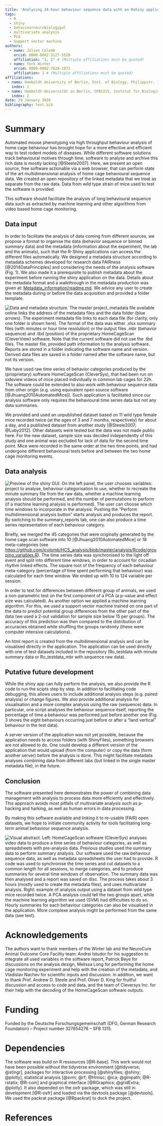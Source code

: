 ```yaml
---
title: 'Analysing 24-hour behaviour sequence data with an Rshiny application'
tags:
  - R
  - shiny
  - behaviourneurobiologygal
  - multivariate analysis
  - PCA
  - Support vector machine
authors:
  - name: Julien Colomb
    orcid: 0000-0002-3127-5520
    affiliation: "1, 2" # (Multiple affiliations must be quoted)
  - name: York Winter
    orcid: 0000-0002-7828-1872
    affiliation: 1 # (Multiple affiliations must be quoted)
affiliations:
 - name: Humboldt University of Berlin, Inst. of Biology, Philippstr. 13, 10099 Berlin, Germany
   index: 1
 - name: Humboldt-Universität zu Berlin, SFB1315, Institut für Biologie, Charitéplatz 1, 10117 Berlin
   index: 2
date: 29 January 2020
bibliography: test.bib
---
```


# Summary

Automated mouse phenotyping via high throughput behaviour analysis of home cage behaviour has brought hope for a more effective and efficient way to test rodent models of diseases. While different software solutions track behavioural motives through time, software to analyse and archive this rich data is mostly lacking [@Steele2007].
Here, we present an open source, free software actionable via a web browser, that can perform state of the art multidimensional analysis of home cage behavioural sequence data. We created an open repository of the linked metadata that we treat as separate from the raw data. Data from wild type strain of mice used to test the software is provided. 

This software should facilitate the analysis of long behavioural sequence data such as extracted by machine learning and other algorithms from video based home cage monitoring.

## Data input



In order to facilitate the analysis of data coming from different sources, we propose a format to organise the data (behavior sequence or binned summary data) and the metadata (information about the experiment, the lab and the animals), such that the R-Shiny applications can access the different files automatically. We designed a metadata structure according to metadata schemes developed for research data FAIRness [@2014DataPrinciples] and considering the needs of the analysis software (Fig. 1). We also made it a prerequisite to publish metadata about the experiment before running the shiny application on the data. Details about the metadata format and a walkthrough in the metadata production was given at: [Metadata_information/readme.md](https://github.com/jcolomb/HCS_analysis/Metadata_information/readme.md). We advice any user to create the metadata during or before the data acquisition and provided a folder template.

![Data and metadata structure. The master project_metadata file available online links the address of the metadata files and the data folder (blue arrows). The experiment metadata file links to each data file (for clarity, only one folder is shown here). The format of the data was either .xlsx summary files (with minutes or hour time resolution) or the output files .mbr (behavior sequence) and .tbd (position) of the proprietary HomeCageScan (CleverView) software. Note that the current software did not use the .tbd files. The master file, provided path information to the analysis software. Reports are stored in a folder indicating the software name and version. Derived data files are saved in a folder named after the software name, but not its version.
](paperfigure/tree-1.png)


We have used raw time series of behavior categories produced by the (prioprietary) software HomeCageScan (CleverSys), that had been run on sideview videos of mice placed individually in common lab cages for 22h. The software could be extended to also work with behaviour sequence data from other origin (e.g.  using equivalent open source software [@Jhuang2010AutomatedMice]). Such application is facilitated since our analysis software only requires the behavioural time series data but not any data summaries.
 
We provided and used an unpublished dataset based on 11 wild type female mice recorded twice (at the ages of 3 and 7 months, respectively) for about a day, and a published dataset from another study [@Steele2007; @Luby2012]. Other datasets were tested but the data was not made public here. For the new dataset, sample size was decided independently of this study and one animal was excluded for lack of data for the second time point. Mice were recorded in the same order at the two time points, and had undergone different behavioural tests before and between the two home cage monitoring events.

## Data analysis

![Preview of the shiny GUI. On the left panel, the user chooses variables: project to analyse, behaviour categorisation to use, whether to recreate the minute summary file from the raw data, whether a machine learning analysis should be performed, and the number of permutations to perform (if a machine learning analysis is performed). The user can choose which time windows to incorporate in the analysis. Pushing the “Perform multidimensional analysis button” starts analysis and produces the report. By switching to the summary_reports tab, one can also produce a time series representation of each behaviour category. 
](paperfigure/shinyview.png)

Briefly, we merged the 45 categories that were originally generated by the home cage scan software into 10 [@Jhuang2010AutomatedMice] or 18 meta-categories (see https://github.com/jcolomb/HCS_analysis/blob/master/analysis/Rcode/grouping_variables.R). The time series data was synchronised to the light off event and split into different time windows, in order to account for circadian rhythm linked effects. The square root of the frequency of each behaviour meta-category (percentage of time spent performing that behaviour) was calculated for each time window. We ended up with 10 to 124 variable per session.

In order to test for differences between different group of animals, we used a non-parametric test on the first component of a PCA (a p-value and effect size was calculated). As another option we applied a machine learning algorithm. For this, we used a support vector machine trained on one part of the data to predict potential group differences from the other part of the data (we used a 2-out validation for sample size below 15 per groups). The accuracy of this prediction was then compared to the distribution of accuracies obtained while shuffling the groups randomly (these were computer intensive calculations). 

An html report is created from the multidimensional analysis and can be visualised directly in the application. The application can be used directly with one of test datasets included in the repository (Ro_testdata with minute summary data or Ro_testdata_mbr with sequence raw data).


## Putative future development

While the shiny app can fully perform the analysis, we also provide the  R code to run the scipts step by step. In addition to facilitating code debugging, this allows users to include additional analysis steps (e.g. paired analysis) or change figures. We also provide additional analysis for visualisation and a more complex analysis using the raw (sequence) data. In particular, one script analyses the behaviour sequence itself, reporting the percentage of time a behaviour was performed just before another one (Fig. 3  shows the eight behaviours occurring just before or after a “land vertical” behaviour in the test data). 

A server version of the application was not yet possible, because the application needs to access folders (with ShinyFiles), something browsers are not allowed to do. One could develop a different version of the application that would upload (from the computer) or copy the data (form another server) before the analysis is done. This might facilitate metadata analyses combining data from different labs (but linked in the single master metadata file), in the future.


## Conclusion

The software presented here demonstrates the power of combining data management with analysis to process data more efficiently and effectively. This approach avoids most pitfalls of multivariate analysis such as p-hacking and harking, as well as human errors in data processing.

By making  this software available  and linking it to re-usable (FAIR) open datasets, we hope to initiate community activity for tools facilitating long-term animal behaviour sequence analysis.


![Visual abstract. Left: HomeCageScan software (CleverSys) analyses video data to produce a time series of behaviour categories, as well as spreadsheets with pre-analysis data. Previous studies used the summary data to perform summary analysis.
Our software used the raw behaviour sequence data, as well as metadata spreadsheets the user had to provide. R code was used to synchronise the time series and cut datasets to a common length for all sessions, to merge categories, and to produce summaries for several time windows of observation. The summary data was then analysed and a report was saved on disc. The process takes about 3 hours (mostly used to create the metadata files), and uses multivariate analysis. Right: example of analysis output using a dataset from wild type mice recorded twice. A PCA analysis could tell the two groups apart, while the machine learning algorithm we used (SVM) had difficulties to do so. Hourly summaries for each behaviour categories can also be visualised in the application. More complexe analysis might be performed from the same data (see text).](paperfigure/vis_abstract.png)






# Acknowledgements

The authors want to thank members of the Winter lab and the NeuroCure Animal Outcome Core Faciltiy team: Andrei Istudor for his suggestion to integrate all used variables in the software report, Patrick Beye for discussions on the analysis design, Melissa Long for performing the home cage monitoring experiment and help with the creation of the metadata, and Vladislav Nachev for scientific inputs and discussion. In addition, we want to thank Prof. Andrew D. Steele and Prof. Oliver D. King for fruitful discussion and access to code and data, and the team of Cleversys Inc. for their help with the decoding of the HomeCageScan software outputs.

# Funding

Funded by the Deutsche Forschungsgemeinschaft (DFG, German Research Foundation) – Project number 327654276 – SFB 1315.



# Dependencies

The software was build on R ressources [@R-base]. This work would not have been possible without the  tidyverse environment [@tidyverse; @stingr], packages for interactive processing [@shinyfiles; @shiny; @plotly], statistical analysis [@svm; @rf; @Hmisc; @ica; @glmpath; @R-rstatix; @R-coin] and graphical interface [@RGraphics; @gridExtra; @plotly]. It also depended on the osfr package, which was still in development [@R-osfr] and loaded via the devtools package [@devtools]. We used the packrat package [@Rpackrat]  to dock the project.

# References
